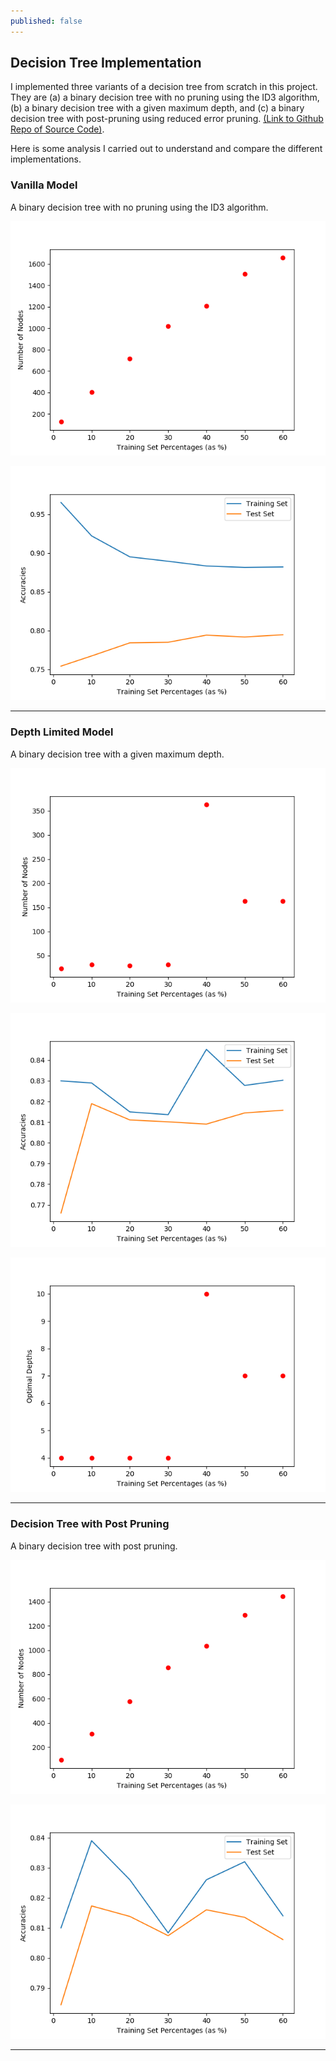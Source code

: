 ```yaml
---
published: false
---
```

## Decision Tree Implementation

I implemented three variants of a decision tree from scratch in this project. They are (a) a binary decision tree with no pruning using the ID3 algorithm, (b) a binary decision tree with a given maximum depth, and (c) a binary decision tree with post-pruning using reduced error pruning. [(Link to Github Repo of Source Code)](https://github.com/aakashpydi/DecisionTreeImplementation). 

Here is some analysis I carried out to understand and compare the different implementations. 

### Vanilla Model
A binary decision tree with no pruning using the ID3 algorithm.

![](/images/decision_tree_images/vanilla_node_count.png)

![](/images/decision_tree_images/vanilla_accuracies.png)

---

### Depth Limited Model
A binary decision tree with a given maximum depth.

![](/images/decision_tree_images/depth_node_count.png)

![](/images/decision_tree_images/depth_accuracies.png)

![](/images/decision_tree_images/depth_optimal_depth.png)

---

### Decision Tree with Post Pruning
A binary decision tree with post pruning.

![](/images/decision_tree_images/prune_node_count.png)

![](/images/decision_tree_images/prune_accuracies.png)

---

